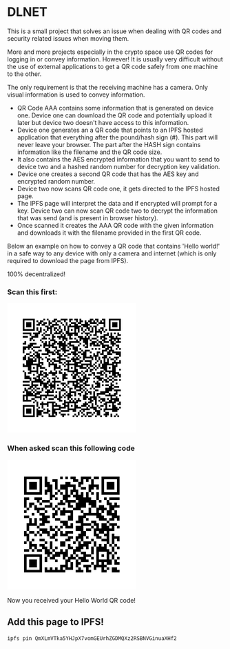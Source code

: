 # DLNET
This is a small project that solves an issue when dealing with QR codes and security related issues when moving them.

More and more projects especially in the crypto space use QR codes for logging in or convey information.
However! It is usually very difficult without the use of external applications to get a QR code safely from 
one machine to the other.

The only requirement is that the receiving machine has a camera. Only visual information is used to convey information.


* QR Code AAA contains some information that is generated on device one. Device one can download the QR code and potentially upload it later but device two doesn't have access to this information.
* Device one generates an a QR code that points to an IPFS hosted application that everything after the pound/hash sign (#). This part will never leave your browser. The part after the HASH sign contains information like the filename and the QR code size.
* It also contains the AES encrypted information that you want to send to device two and a hashed random number for decryption key validation.
* Device one creates a second QR code that has the AES key and encrypted random number.
* Device two now scans QR code one, it gets directed to the IPFS hosted page.
* The IPFS page will interpret the data and if encrypted will prompt for a key. Device two can now scan QR code two to decrypt the information that was send (and is present in browser history).
* Once scanned it creates the AAA QR code with the given information and downloads it with the filename provided in the first QR code.

Below an example on how to convey a QR code that contains 'Hello world!' in a safe way to any device with only a camera and internet (which is only required to download the page from IPFS).

100% decentralized!

### Scan this first: 

![alt text](transfer.png "Transfer QR")

### When asked scan this following code

![alt text](key.png "Key QR")


Now you received your Hello World QR code!


## Add this page to IPFS!
    ipfs pin QmXLmVTka5YHJpX7vomGEUrhZGDMQXz2RSBNVGinuaXHf2
